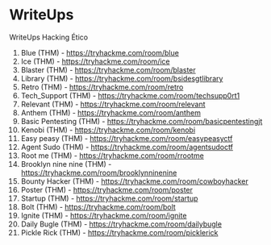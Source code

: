 # WriteUps
WriteUps Hacking Ético

1. Blue (THM) - https://tryhackme.com/room/blue
2. Ice (THM) - https://tryhackme.com/room/ice
3. Blaster (THM) - https://tryhackme.com/room/blaster
4. Library (THM) - https://tryhackme.com/room/bsidesgtlibrary
5. Retro (THM) - https://tryhackme.com/room/retro
6. Tech_Support (THM) - https://tryhackme.com/room/techsupp0rt1
7. Relevant (THM) - https://tryhackme.com/room/relevant
8. Anthem (THM) - https://tryhackme.com/room/anthem
9. Basic Pentesting (THM) - https://tryhackme.com/room/basicpentestingjt
10. Kenobi (THM) - https://tryhackme.com/room/kenobi
11. Easy peasy (THM) - https://tryhackme.com/room/easypeasyctf
12. Agent Sudo (THM) - https://tryhackme.com/room/agentsudoctf
13. Root me (THM) - https://tryhackme.com/room/rrootme
14. Brooklyn nine nine (THM) - https://tryhackme.com/room/brooklynninenine
15. Bounty Hacker (THM) - https://tryhackme.com/room/cowboyhacker
16. Poster (THM) - https://tryhackme.com/room/poster
17. Startup (THM) - https://tryhackme.com/room/startup
18. Bolt (THM) - https://tryhackme.com/room/bolt
19. Ignite (THM) - https://tryhackme.com/room/ignite
20. Daily Bugle (THM) - https://tryhackme.com/room/dailybugle
21. Pickle Rick (THM) - https://tryhackme.com/room/picklerick